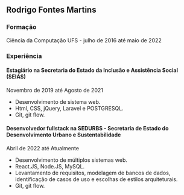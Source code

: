 ## Rodrigo Fontes Martins

### Formação
Ciência da Computação UFS - julho de 2016 até maio de 2022

### Experiência
#### Estagiário na Secretaria do Estado da Inclusão e Assistência Social (SEIAS)
Novembro de 2019 até Agosto de 2021

* Desenvolvimento de sistema web.
* Html, CSS, jQuery, Laravel e POSTGRESQL.
* Git, git flow.

#### Desenvolvedor fullstack na SEDURBS - Secretaria de Estado do Desenvolvimento Urbano e Sustentabilidade
Abril de 2022 até Atualmente

* Desenvolvimento de múltiplos sistemas web.
* React.JS, Node.JS, MySQL.
* Levantamento de requisitos, modelagem de bancos de dados, identificação de casos de uso e escolhas de estilos arquiteturais.
* Git, git flow.
